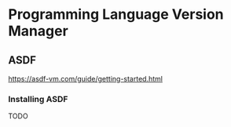 # Programming Language Version Manager

## ASDF

https://asdf-vm.com/guide/getting-started.html

### Installing ASDF

TODO
